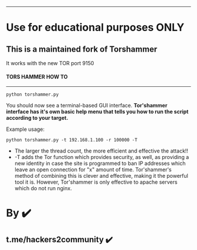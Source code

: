 ----------------------------------------------------
# Use for educational purposes ONLY

## This is a maintained fork of Torshammer  
It works with the new TOR port 9150  

#### TORS HAMMER HOW TO  
----------------------------------------------------
```console
python torshammer.py
```
You should now see a terminal-based GUI interface.
**Tor'shammer interface has it's own basic help menu that tells you how to run the script according to your target.**

Example usage:
```console
python torshammer.py -t 192.168.1.100 -r 100000 -T
```
- The larger the thread count, the more efficient and effective the attack!!
- -T adds the Tor function which provides security, as well, as providing a new identity in case the site is
programmed to ban IP addresses which leave an open connection for "x" amount of time. Tor'shammer's method of
combining this is clever and effective, making it the powerful tool it is. However, Tor'shammer is only effective to
apache servers which do not run nginx.
# By ✔️
## t.me/hackers2community ✔️
